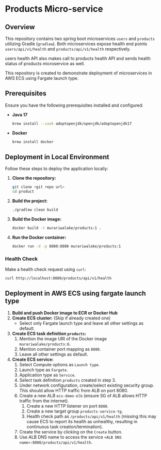 # Products Micro-service

## Overview
This repository contains two spring boot microservices `users` and `products` utilizing Gradle (`gradlew`). 
Both microservices expose health end points `users/api/v1/health` and `products/api/v1/health` respectively.

users health API also makes call to products health API and sends health status of products microservice as well.

This repository is created to demonstrate deployment of microservices in AWS ECS using Fargate launch type.

## Prerequisites
Ensure you have the following prerequisites installed and configured:

- **Java 17**
  ```bash
  brew install --cask adoptopenjdk/openjdk/adoptopenjdk17
  ```

- **Docker**
  ```bash
  brew install docker
  ```

## Deployment in Local Environment

Follow these steps to deploy the application locally:

1. **Clone the repository:**
    ```bash
    git clone <git repo url>
    cd product
    ```

2. **Build the project:**
    ```bash
    ./gradlew clean build
    ```

3. **Build the Docker image:**
    ```bash
    docker build -t murariwalake/products:1 .
    ```

4. **Run the Docker container:**
    ```bash
    docker run -d -p 8080:8080 murariwalake/products:1
    ```

### Health Check

Make a health check request using `curl`:
```bash
curl http://localhost:8080/products/api/v1/health
```

## Deployment in AWS ECS using fargate launch type
1. **Build and push Docker image to ECR or Docker Hub**
2. **Create ECS cluster:** (Skip if already created one)
    - Select only Fargate launch type and leave all other settings as default.
3. **Create ECS task definition `products`:**
    1. Mention the image URI of the Docker image `murariwalake/products:6`.
    2. Mention container port mapping as `8080`.
    3. Leave all other settings as default.
4. **Create ECS service:**
    1. Select Compute options as `Launch type`.
    2. Launch type as `Fargate`.
    3. Application type as `Service`.
    4. Select task definition `products` created in step 3.
    5. Under network configuration, create/select existing security group. This should allow HTTP traffic from ALB on port 8080.
    6. Create a new ALB `ecs-demo-elb` (ensure SG of ALB allows HTTP traffic from the internet).
        1. Create a new HTTP listener on port `8080`.
        2. Create a new target group `products-service-tg`.
        3. Health check path as `/products/api/v1/health` (missing this may cause ECS to report its health as unhealthy, resulting in continuous task creation/termination).
    7. Create the service by clicking on the `Create` button.
    8. Use ALB DNS name to access the service `<ALB DNS name>:8080/products/api/v1/health`.